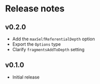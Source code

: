 # Release notes

## v0.2.0

- Add the `maxSelfReferentialDepth` option
- Export the `Options` type
- Clarify `fragmentsAddToDepth` setting

## v0.1.0

- Initial release
